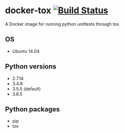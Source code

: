 # docker-tox [![Build Status](https://travis-ci.org/shushen/tox.svg?branch=master)](https://travis-ci.org/shushen/tox)

A Docker image for running python unittests through tox.

## OS

* Ubuntu 14.04

## Python versions

* 2.7.14
* 3.4.8
* 3.5.5 (default)
* 3.6.5

## Python packages

* pip
* tox
